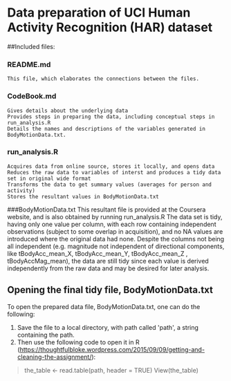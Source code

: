 #  Data preparation of UCI Human Activity Recognition (HAR) dataset


##Included files:

### README.md
	This file, which elaborates the connections between the files.

### CodeBook.md 
	Gives details about the underlying data
	Provides steps in preparing the data, including conceptual steps in run_analysis.R 
	Details the names and descriptions of the variables generated in BodyMotionData.txt.

### run_analysis.R
	Acquires data from online source, stores it locally, and opens data
	Reduces the raw data to variables of interst and produces a tidy data set in original wide format
	Transforms the data to get summary values (averages for person and activity)
	Stores the resultant values in BodyMotionData.txt

###BodyMotionData.txt
	This resultant file is provided at the Coursera website, and is also obtained by running run_analysis.R
	The data set is tidy, having only one value per column, with each row containing independent observations (subject to some overlap in acquisition), and no NA values are introduced where the original data had none.
	Despite the columns not being all independent (e.g. magnitude not independent of directional components, like tBodyAcc_mean_X, tBodyAcc_mean_Y, tBodyAcc_mean_Z , tBodyAccMag_mean), the data are still tidy since each value is derived independently from the raw data and may be desired for later analysis.
	


## Opening the final tidy file, BodyMotionData.txt

To open the prepared data file, BodyMotionData.txt, one can do the following:
1. Save the file to a local directory, with path called 'path', a string containing the path.
2. Then use the following code to open it in R (https://thoughtfulbloke.wordpress.com/2015/09/09/getting-and-cleaning-the-assignment/):

 > the_table <- read.table(path, header = TRUE)
 > View(the_table)